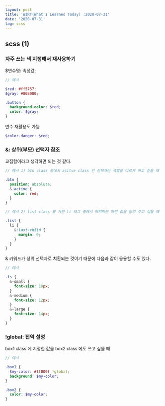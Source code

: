 ```yaml
---
layout: post
title: 'WIRT(What I Learned Today) :2020-07-31'
date: '2020-07-31'
tag: scss
---
```


## scss (1)

### 자주 쓰는 색 지정해서 재사용하기

$변수명: 속성값;

```scss
// 예시

$red: #ff5757;
$gray: #808080;

.button {
  background-color: $red;
  color: $gray;
}
```

변수 재활용도 가능

```scss
$color-danger: $red;
```

### &: 상위(부모) 선택자 참조

교집합이라고 생각하면 되는 것 같다.

```scss
// 예시 1) btn class 중에서 acitve class 인 선택자만 색깔을 다르게 하고 싶을 때

.btn {
  position: absolute;
  &.active {
    color: red;
  }
}
```

```scss
// 예시 2) list class 를 가진 li 태그 중에서 마지막만 마진 값을 달리 주고 싶을 때

.list {
  li {
    &:last-child {
      margin: 0;
    }
  }
}
```

& 키워드가 상위 선택자로 치환되는 것이기 때문에 다음과 같이 응용할 수도 있다.

```scss
// 예시

.fs {
  &-small {
    font-size: 10px;
  }
  &-medium {
    font-size: 12px;
  }
  &-large {
    font-size: 14px;
  }
}
```

### !global: 전역 설정

box1 class 에 지정한 값을 box2 class 에도 쓰고 싶을 때

```scss
// 예시

.box1 {
  $my-color: #ff000f !global;
  background: $my-color;
}

.box2 {
  color: $my-color;
}
```
